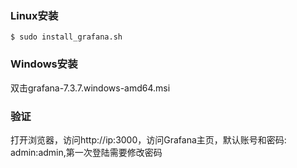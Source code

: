 ### Linux安装

```
$ sudo install_grafana.sh

```

### Windows安装
双击grafana-7.3.7.windows-amd64.msi

###  验证
打开浏览器，访问http://ip:3000，访问Grafana主页，默认账号和密码: admin:admin,第一次登陆需要修改密码


